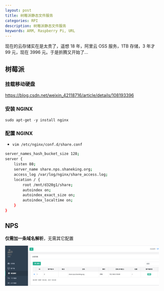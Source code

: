 ```yaml
---
layout: post 
title: 树莓派静态文件服务 
categories: RPI 
description: 树莓派静态文件服务 
keywords: ARM, Raspberry Pi, URL
---
```



现在的云存储实在是太贵了，遥想 18 年，阿里云 OSS 服务，1TB 存储，3 年才 99 元，现在 3996 元。于是折腾又开始了...

## 树莓派
### 挂载移动硬盘
<https://blog.csdn.net/weixin_42118716/article/details/108193396>

### 安装 NGINX
`sudo apt-get -y install nginx`

### 配置 NGINX
- `vim /etc/nginx/conf.d/share.conf`
```bash
server_names_hash_bucket_size 128;
server {
    listen 80;
    server_name share.nps.shaneking.org;
    access_log /var/log/nginx/share_access.log;
    location / {
        root /mnt/d320g1/share;
        autoindex on;
        autoindex_exact_size on;
        autoindex_localtime on;
    }
}
```

## NPS
**仅需加一条域名解析**，无需其它配置

![](/images/posts/2021/01/WX20210207-204950@2x.png)
